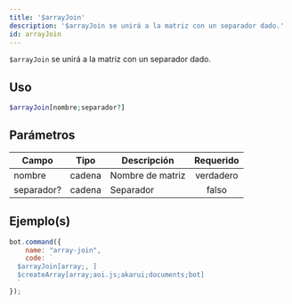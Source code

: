 ```yaml
---
title: '$arrayJoin'
description: '$arrayJoin se unirá a la matriz con un separador dado.'
id: arrayJoin
---
```


`$arrayJoin` se unirá a la matriz con un separador dado.

## Uso

```php
$arrayJoin[nombre;separador?]
```

## Parámetros

| Campo      | Tipo   | Descripción      | Requerido |
| ---------- | ------ | ---------------- |:---------:|
| nombre     | cadena | Nombre de matriz | verdadero |
| separador? | cadena | Separador        |   falso   |

## Ejemplo(s)

```javascript
bot.command({
    name: "array-join",
    code: `
  $arrayJoin[array;, ]
  $createArray[array;aoi.js;akarui;documents;bot]
  `
});
```